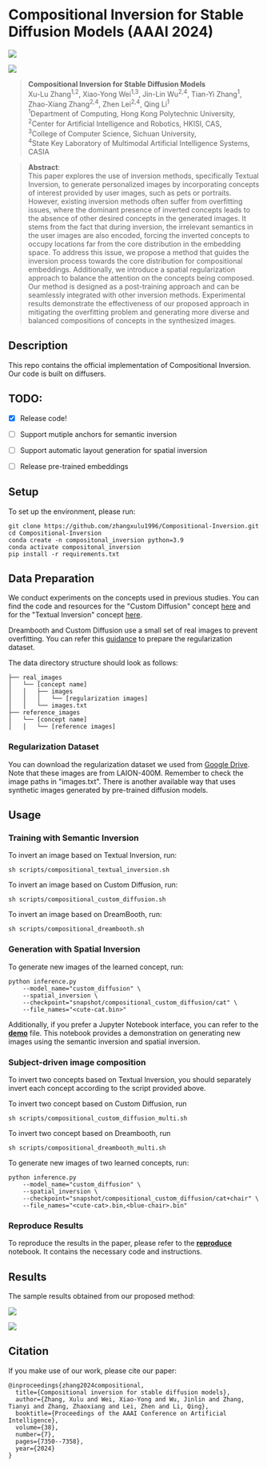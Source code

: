 # Compositional Inversion for Stable Diffusion Models (AAAI 2024)

<a href='https://arxiv.org/abs/2312.08048'><img src='https://img.shields.io/badge/Paper-Arxiv-red'></a>

![](figures/fig1.png)

> **Compositional Inversion for Stable Diffusion Models**<br>
> Xu-Lu Zhang<sup>1,2</sup>, Xiao-Yong Wei<sup>1,3</sup>, Jin-Lin Wu<sup>2,4</sup>, Tian-Yi Zhang<sup>1</sup>, Zhao-Xiang Zhang<sup>2,4</sup>, Zhen Lei<sup>2,4</sup>, Qing Li<sup>1</sup> <br>
> <sup>1</sup>Department of Computing, Hong Kong Polytechnic University, <br><sup>2</sup>Center for Artificial Intelligence and Robotics, HKISI, CAS, <br><sup>3</sup>College of Computer Science, Sichuan University, <br><sup>4</sup>State Key Laboratory of Multimodal Artificial Intelligence Systems, CASIA

>**Abstract**: <br>
> This paper explores the use of inversion methods, specifically Textual Inversion, to generate personalized images by incorporating concepts of interest provided by user images, such as pets or portraits. 
However, existing inversion methods often suffer from overfitting issues, where the dominant presence of inverted concepts leads to the absence of other desired concepts in the generated images. 
It stems from the fact that during inversion, the irrelevant semantics in the user images are also encoded, forcing the inverted concepts to occupy locations far from the core distribution in the embedding space.
To address this issue, we propose a method that guides the inversion process towards the core distribution for compositional embeddings. 
Additionally, we introduce a spatial regularization approach to balance the attention on the concepts being composed. 
Our method is designed as a post-training approach and can be seamlessly integrated with other inversion methods.
Experimental results demonstrate the effectiveness of our proposed approach in mitigating the overfitting problem and generating more diverse and balanced compositions of concepts in the synthesized images.

## Description
This repo contains the official implementation of Compositional Inversion. Our code is built on diffusers.

## TODO:
- [x] Release code!
- [ ] Support mutiple anchors for semantic inversion
- [ ] Support automatic layout generation for spatial inversion
- [ ] Release pre-trained embeddings


## Setup
To set up the environment, please run:

```
git clone https://github.com/zhangxulu1996/Compositional-Inversion.git
cd Compositional-Inversion
conda create -n compositonal_inversion python=3.9
conda activate compositonal_inversion
pip install -r requirements.txt
```

## Data Preparation
We conduct experiments on the concepts used in previous studies. You can find the code and resources for the "Custom Diffusion" concept [here](https://github.com/adobe-research/custom-diffusion) and for the "Textual Inversion" concept [here](https://github.com/rinongal/textual_inversion).

Dreambooth and Custom Diffusion use a small set of real images to prevent overfitting. You can refer this [guidance](https://huggingface.co/docs/diffusers/training/custom_diffusion) to prepare the regularization dataset.

The data directory structure should look as follows:
```
├── real_images
│   └── [concept name]
│   │   ├── images
│   │   │   └── [regularization images]
│   │   └── images.txt
├── reference_images
│   └── [concept name]
│   │   └── [reference images]
```

### Regularization Dataset
You can download the regularization dataset we used from [Google Drive](https://drive.google.com/file/d/13hl---5kpd7_cvv-p3E6j_PeAqeZWX9w/view?usp=sharing). Note that these images are from LAION-400M. Remember to check the image paths in "images.txt". There is another available way that uses synthetic images generated by pre-trained diffusion models.

## Usage

### Training with Semantic Inversion

To invert an image based on Textual Inversion, run:

```
sh scripts/compositional_textual_inversion.sh
```

To invert an image based on Custom Diffusion, run:

```
sh scripts/compositional_custom_diffusion.sh
```

To invert an image based on DreamBooth, run:

```
sh scripts/compositional_dreambooth.sh
```

### Generation with Spatial Inversion

To generate new images of the learned concept, run:
```
python inference.py 
    --model_name="custom_diffusion" \
    --spatial_inversion \
    --checkpoint="snapshot/compositional_custom_diffusion/cat" \
    --file_names="<cute-cat.bin>"
```
Additionally, if you prefer a Jupyter Notebook interface, you can refer to the [**demo**](demo.ipynb) file. This notebook provides a demonstration on generating new images using the semantic inversion and spatial inversion.

### Subject-driven image composition
To invert two concepts based on Textual Inversion, you should separately invert each concept according to the script provided above.

To invert two concept based on Custom Diffusion, run 
```
sh scripts/compositional_custom_diffusion_multi.sh
```

To invert two concept based on Dreambooth, run 
```
sh scripts/compositional_dreambooth_multi.sh
```

To generate new images of two learned concepts, run:
```
python inference.py 
    --model_name="custom_diffusion" \
    --spatial_inversion \
    --checkpoint="snapshot/compositional_custom_diffusion/cat+chair" \
    --file_names="<cute-cat>.bin,<blue-chair>.bin"
```


### Reproduce Results
To reproduce the results in the paper, please refer to the [**reproduce**](reproduce.ipynb) notebook. It contains the necessary code and instructions.

## Results
The sample results obtained from our proposed method:

![](figures/pretrained.png)

![](figures/inverted.png)


## Citation

If you make use of our work, please cite our paper:

```
@inproceedings{zhang2024compositional,
  title={Compositional inversion for stable diffusion models},
  author={Zhang, Xulu and Wei, Xiao-Yong and Wu, Jinlin and Zhang, Tianyi and Zhang, Zhaoxiang and Lei, Zhen and Li, Qing},
  booktitle={Proceedings of the AAAI Conference on Artificial Intelligence},
  volume={38},
  number={7},
  pages={7350--7358},
  year={2024}
}
```
